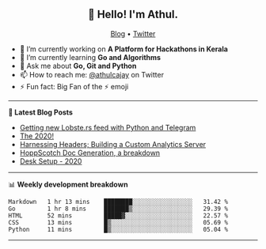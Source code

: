 <h2 align="center">👋 Hello! I'm Athul.</h2>
<p align="center">
  <a href="https://blog.athulcyriac.xyz">Blog</a> •
  <a href="https://twitter.com/athulcajay">Twitter</a>
</p>


- 🔭 I’m currently working on **A Platform for Hackathons in Kerala**
- 🌱 I’m currently learning **Go and Algorithms**
- 💬 Ask me about **Go, Git and Python**
- 📫 How to reach me: [@athulcajay](https://twitter.com/athulcajay) on Twitter
- ⚡ Fun fact: Big Fan of the :zap: emoji

-------

**📝 Latest Blog Posts**

<!-- BLOG-POST-LIST:START -->
- [Getting new Lobste.rs feed with Python and Telegram](https://blog.athulcyriac.xyz/lobsters_feed/)
- [The 2020!](https://blog.athulcyriac.xyz/2020/)
- [Harnessing Headers; Building a Custom Analytics Server](https://blog.athulcyriac.xyz/analytics_from_scratch/)
- [HoppScotch Doc Generation, a breakdown](https://blog.athulcyriac.xyz/hopp-gen/)
- [Desk Setup - 2020](https://blog.athulcyriac.xyz/desk-2020/)
<!-- BLOG-POST-LIST:END -->

-------

📊 **Weekly development breakdown**
<!--START_SECTION:waka-->
```text
Markdown   1 hr 13 mins    ████████░░░░░░░░░░░░░░░░░   31.42 % 
Go         1 hr 8 mins     ███████▒░░░░░░░░░░░░░░░░░   29.39 % 
HTML       52 mins         █████▓░░░░░░░░░░░░░░░░░░░   22.57 % 
CSS        13 mins         █▒░░░░░░░░░░░░░░░░░░░░░░░   05.69 % 
Python     11 mins         █▒░░░░░░░░░░░░░░░░░░░░░░░   05.04 % 
```
<!--END_SECTION:waka-->

-------
